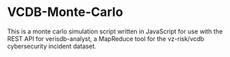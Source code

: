 # VCDB-Monte-Carlo
This is a monte carlo simulation script written in JavaScript for use with the REST API for verisdb-analyst, a MapReduce tool for the vz-risk/vcdb cybersecurity incident dataset.
